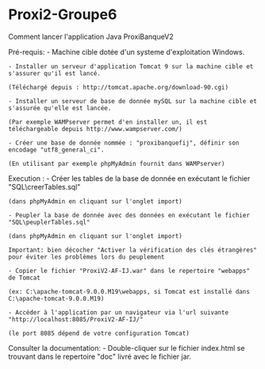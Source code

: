 # Proxi2-Groupe6
Comment lancer l'application Java ProxiBanqueV2

Pré-requis:
	- Machine cible dotée d'un systeme d'exploitation Windows.
		
	- Installer un serveur d'application Tomcat 9 sur la machine cible et s'assurer qu'il est lancé.

	(Téléchargé depuis : http://tomcat.apache.org/download-90.cgi)
			
	- Installer un serveur de base de donnée mySQL sur la machine cible et s'assurée qu'elle est lancée.
		
	(Par exemple WAMPserver permet d'en installer un, il est téléchargeable depuis http://www.wampserver.com/)
			
	- Créer une base de donnée nommée : "proxibanquefij", définir son encodage "utf8_general_ci".
		
	(En utilisant par exemple phpMyAdmin fournit dans WAMPserver)
Execution :
	- Créer les tables de la base de donnée en exécutant le fichier "SQL\creerTables.sql"
		
	(dans phpMyAdmin en cliquant sur l'onglet import)
			
	- Peupler la base de donnée avec des données en exécutant le fichier "SQL\peuplerTables.sql"
		
	(dans phpMyAdmin en cliquant sur l'onglet import)
			
	Important: bien décocher "Activer la vérification des clés étrangères" pour éviter les problèmes lors du peuplement
			
	- Copier le fichier "ProxiV2-AF-IJ.war" dans le repertoire "webapps" de Tomcat
		
	(ex: C:\apache-tomcat-9.0.0.M19\webapps, si Tomcat est installé dans C:\apache-tomcat-9.0.0.M19)
			
	- Accéder à l'application par un navigateur via l'url suivante "http://localhost:8085/ProxiV2-AF-IJ/"
		
	(le port 8085 dépend de votre configuration Tomcat)

Consulter la documentation: 
	- Double-cliquer sur le fichier index.html se trouvant dans le repertoire "doc" livré avec le fichier jar.
